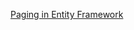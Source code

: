 ﻿[Paging in Entity Framework](http://stackoverflow.com/questions/1049825/paging-in-entity-framework)